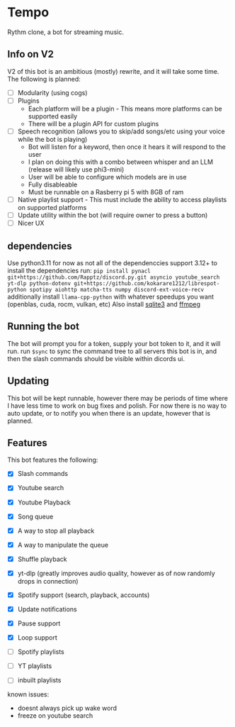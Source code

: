 # Tempo
 Rythm clone, a bot for streaming music.

## Info on V2

V2 of this bot is an ambitious (mostly) rewrite, and it will take some time. The following is planned:

- [ ] Modularity (using cogs)
- [ ] Plugins 
    - Each platform will be a plugin
          - This means more platforms can be supported easily
    - There will be a plugin API for custom plugins
- [ ] Speech recognition (allows you to skip/add songs/etc using your voice while the bot is playing)
    - Bot will listen for a keyword, then once it hears it will respond to the user 
    - I plan on doing this with a combo between whisper and an LLM (release will likely use phi3-mini)
    - User will be able to configure which models are in use
    - Fully disableable
    - Must be runnable on a Rasberry pi 5 with 8GB of ram
- [ ] Native playlist support
      - This must include the ability to access playlists on supported platforms
- [ ] Update utility within the bot (will require owner to press a button)
- [ ] Nicer UX

## dependencies
Use python3.11 for now as not all of the dependenccies support 3.12+
to install the dependencies run:
`pip install pynacl git+https://github.com/Rapptz/discord.py.git asyncio youtube_search yt-dlp python-dotenv git+https://github.com/kokarare1212/librespot-python spotipy aiohttp matcha-tts numpy discord-ext-voice-recv`
additionally install `llama-cpp-python` with whatever speedups you want (openblas, cuda, rocm, vulkan, etc)
Also install [sqlite3](https://www.sqlite.org/index.html) and [ffmpeg](https://ffmpeg.org/)

## Running the bot

The bot will prompt you for a token, supply your bot token to it, and it will run. run `$sync` to sync the command tree to all servers this bot is in, and then the slash commands should be visible within dicords ui.

## Updating

This bot will be kept runnable, however there may be periods of time where I have less time to work on bug fixes and polish. For now there is no way to auto update, or to notify you when there is an update, however that is planned.

## Features

This bot features the following:

- [X] Slash commands
- [X] Youtube search
- [X] Youtube Playback
- [X] Song queue 
- [X] A way to stop all playback
- [X] A way to manipulate the queue
- [X] Shuffle playback
- [X] yt-dlp (greatly improves audio quality, however as of now randomly drops in connection)
- [X] Spotify support (search, playback, accounts)
- [X] Update notifications
- [X] Pause support
- [X] Loop support
- [ ] Spotify playlists
- [ ] YT playlists
- [ ] inbuilt playlists


known issues:
 - doesnt always pick up wake word
 - freeze on youtube search
